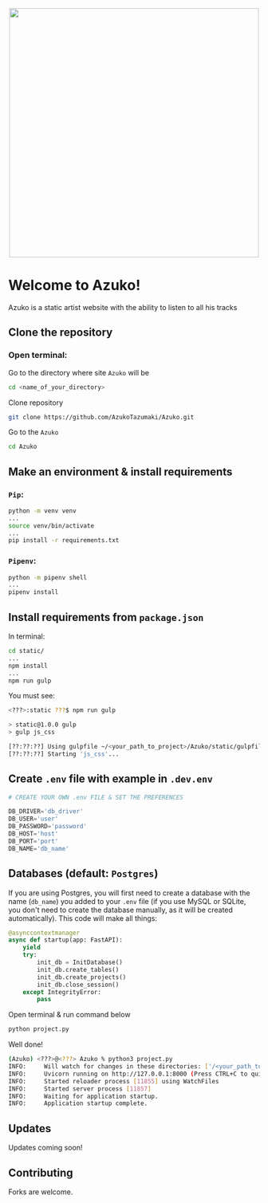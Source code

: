 <div id="header" align="center">
  <img src="https://media.giphy.com/media/v1.Y2lkPTc5MGI3NjExdDFxdjIwZDcwa3JpdDFmOGYxcHFwbmI0bnV3bXg0OXdmaWhiZHZ0bCZlcD12MV9pbnRlcm5hbF9naWZfYnlfaWQmY3Q9Zw/oV7m7OaPe86aJzZwRC/giphy.gif" width="500"/>
</div>

# Welcome to Azuko!

Azuko is a static artist website with the ability to listen to all his tracks

## Clone the repository

### Open terminal:

Go to the directory where site `Azuko` will be

```bash
cd <name_of_your_directory>
```

Clone repository

```bash
git clone https://github.com/AzukoTazumaki/Azuko.git
```

Go to the `Azuko`

```bash
cd Azuko
```

## Make an environment & install requirements

### `Pip`:

```bash
python -m venv venv
...
source venv/bin/activate
...
pip install -r requirements.txt
```

### `Pipenv`:

```bash
python -m pipenv shell
...
pipenv install
```

## Install requirements from `package.json`

In terminal:

```bash
cd static/
...
npm install
...
npm run gulp
```

You must see:

```bash
<???>:static ???$ npm run gulp

> static@1.0.0 gulp
> gulp js_css

[??:??:??] Using gulpfile ~/<your_path_to_project>/Azuko/static/gulpfile.js
[??:??:??] Starting 'js_css'...
```

## Create `.env` file with example in `.dev.env`

```python
# CREATE YOUR OWN .env FILE & SET THE PREFERENCES

DB_DRIVER='db_driver'
DB_USER='user'
DB_PASSWORD='password'
DB_HOST='host'
DB_PORT='port'
DB_NAME='db_name'
```

## Databases (default: `Postgres`)

If you are using Postgres, you will first need to create a database with the name (`db_name`) you added to your `.env` file (if you use MySQL or SQLite, you don't need to create the database manually, as it will be created automatically). This code will make all things:

```python
@asynccontextmanager
async def startup(app: FastAPI):
    yield
    try:
        init_db = InitDatabase()
        init_db.create_tables()
        init_db.create_projects()
        init_db.close_session()
    except IntegrityError:
        pass
```

Open terminal & run command below

```bash
python project.py
```

Well done!

```bash
(Azuko) <???>@<???> Azuko % python3 project.py 
INFO:     Will watch for changes in these directories: ['/<your_path_to_project>/Azuko']
INFO:     Uvicorn running on http://127.0.0.1:8000 (Press CTRL+C to quit)
INFO:     Started reloader process [11855] using WatchFiles
INFO:     Started server process [11857]
INFO:     Waiting for application startup.
INFO:     Application startup complete.
```

## Updates
Updates coming soon!


## Contributing

Forks are welcome.